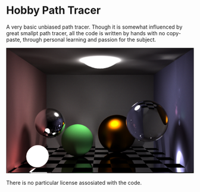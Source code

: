 # Hobby Path Tracer
A very basic unbiased path tracer. Though it is somewhat influenced by great smallpt path tracer, all the code is written by hands with no copy-paste, through personal learning and passion for the subject.

![example](https://github.com/asyrovprog/hobby_path_tracer/blob/master/path_tracer.jpg)

There is no particular license assosiated with the code. 
